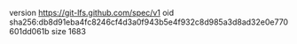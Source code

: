 version https://git-lfs.github.com/spec/v1
oid sha256:db8d91eba4fc8246cf4d3a0f943b5e4f932c8d985a3d8ad32e0e770601dd061b
size 1683
